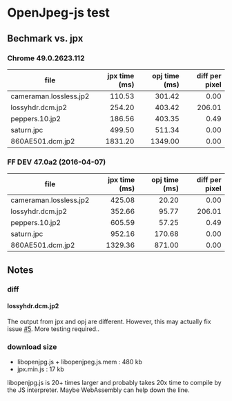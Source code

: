 # OpenJpeg-js test

## Bechmark vs. jpx

### Chrome 49.0.2623.112

| file | jpx time (ms) | opj time (ms) | diff per pixel |
|----------|-------------:|------:|------:|
|cameraman.lossless.jp2 | 110.53 | 301.42 | 0.00|
|lossyhdr.dcm.jp2 | 254.20 | 403.42 | 206.01|
|peppers.10.jp2 | 186.56 | 403.35 | 0.49|
|saturn.jpc | 499.50 | 511.34 | 0.00|
|860AE501.dcm.jp2 | 1831.20 | 1349.00 | 0.00|

### FF DEV 47.0a2 (2016-04-07)

| file | jpx time (ms) | opj time (ms) | diff per pixel |
|----------|-------------:|------:|------:|
|cameraman.lossless.jp2 | 425.08 | 20.20 | 0.00|
|lossyhdr.dcm.jp2 | 352.66 | 95.77 | 206.01|
|peppers.10.jp2 | 605.59 | 57.25 | 0.49|
|saturn.jpc | 952.16 | 170.68 | 0.00|
|860AE501.dcm.jp2 | 1329.36 | 871.00 | 0.00|

## Notes

### diff
#### lossyhdr.dcm.jp2

The output from jpx and opj are different.
However, this may actually fix issue [#5](https://github.com/OHIF/image-JPEG2000/issues/5).
More testing required..

### download size
* libopenjpg.js + libopenjpeg.js.mem : 480 kb
* jpx.min.js : 17 kb

libopenjpg.js is 20+ times larger and probably takes 20x time to compile by the JS interpreter.
Maybe WebAssembly can help down the line.
